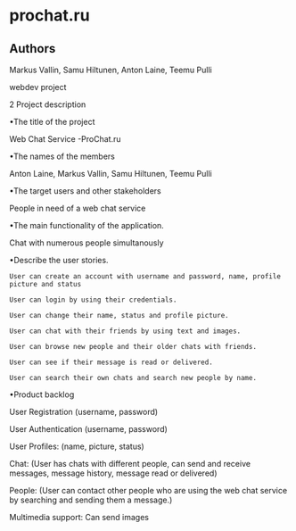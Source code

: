 # prochat.ru
## Authors
Markus Vallin, Samu Hiltunen, Anton Laine, Teemu Pulli

webdev project

2 Project description
   
•The title of the project

   Web Chat Service -ProChat.ru
  	
•The names of the members

  Anton Laine, Markus Vallin, Samu Hiltunen, Teemu Pulli

•The target users and other stakeholders

  People in need of a web chat service
    
•The main functionality of the application.

  Chat with numerous people simultanously
  
•Describe the user stories.

	User can create an account with username and password, name, profile picture and status
 
	User can login by using their credentials.
 
	User can change their name, status and profile picture.
 
	User can chat with their friends by using text and images.
 
	User can browse new people and their older chats with friends.
 
	User can see if their message is read or delivered.
 
	User can search their own chats and search new people by name.
	
•Product backlog

User Registration (username, password)

User Authentication (username, password)

User Profiles: (name, picture, status)

Chat: (User has chats with different people, can send and receive messages, message history, message read or delivered)

People: (User can contact other people who are using the web chat service by searching and sending them a message.)

Multimedia support: Can send images

